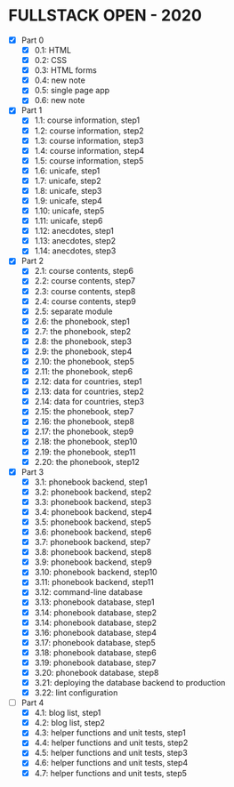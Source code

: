 # FULLSTACK OPEN - 2020

- [x] Part 0
  - [x] 0.1: HTML
  - [x] 0.2: CSS
  - [x] 0.3: HTML forms
  - [x] 0.4: new note
  - [x] 0.5: single page app
  - [x] 0.6: new note
- [x] Part 1
  - [x] 1.1: course information, step1
  - [x] 1.2: course information, step2
  - [x] 1.3: course information, step3
  - [x] 1.4: course information, step4
  - [x] 1.5: course information, step5
  - [x] 1.6: unicafe, step1
  - [x] 1.7: unicafe, step2
  - [x] 1.8: unicafe, step3
  - [x] 1.9: unicafe, step4
  - [x] 1.10: unicafe, step5
  - [x] 1.11: unicafe, step6
  - [x] 1.12: anecdotes, step1
  - [x] 1.13: anecdotes, step2
  - [x] 1.14: anecdotes, step3
- [x] Part 2
  - [x] 2.1: course contents, step6
  - [x] 2.2: course contents, step7
  - [x] 2.3: course contents, step8
  - [x] 2.4: course contents, step9
  - [x] 2.5: separate module
  - [x] 2.6: the phonebook, step1
  - [x] 2.7: the phonebook, step2
  - [x] 2.8: the phonebook, step3
  - [x] 2.9: the phonebook, step4
  - [x] 2.10: the phonebook, step5
  - [x] 2.11: the phonebook, step6
  - [x] 2.12: data for countries, step1
  - [x] 2.13: data for countries, step2
  - [x] 2.14: data for countries, step3
  - [x] 2.15: the phonebook, step7
  - [x] 2.16: the phonebook, step8
  - [x] 2.17: the phonebook, step9
  - [x] 2.18: the phonebook, step10
  - [x] 2.19: the phonebook, step11
  - [x] 2.20: the phonebook, step12
- [x] Part 3
  - [x] 3.1: phonebook backend, step1
  - [x] 3.2: phonebook backend, step2
  - [x] 3.3: phonebook backend, step3
  - [x] 3.4: phonebook backend, step4
  - [x] 3.5: phonebook backend, step5
  - [x] 3.6: phonebook backend, step6
  - [x] 3.7: phonebook backend, step7
  - [x] 3.8: phonebook backend, step8
  - [x] 3.9: phonebook backend, step9
  - [x] 3.10: phonebook backend, step10
  - [x] 3.11: phonebook backend, step11
  - [x] 3.12: command-line database
  - [x] 3.13: phonebook database, step1
  - [x] 3.14: phonebook database, step2
  - [x] 3.14: phonebook database, step2
  - [x] 3.16: phonebook database, step4
  - [x] 3.17: phonebook database, step5
  - [x] 3.18: phonebook database, step6
  - [x] 3.19: phonebook database, step7
  - [x] 3.20: phonebook database, step8
  - [x] 3.21: deploying the database backend to production
  - [x] 3.22: lint configuration
- [ ] Part 4
  - [x] 4.1: blog list, step1
  - [x] 4.2: blog list, step2
  - [x] 4.3: helper functions and unit tests, step1
  - [x] 4.4: helper functions and unit tests, step2
  - [x] 4.5: helper functions and unit tests, step3
  - [x] 4.6: helper functions and unit tests, step4
  - [x] 4.7: helper functions and unit tests, step5
